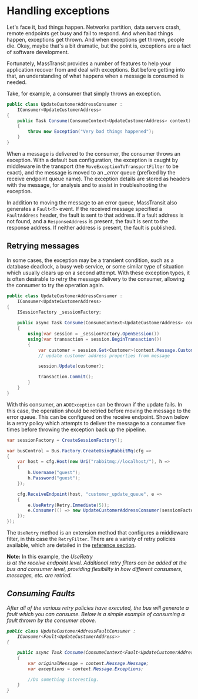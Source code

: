 # Handling exceptions

Let's face it, bad things happen. Networks partition, data servers crash, remote endpoints get busy and fail
to respond. And when bad things happen, exceptions get thrown. And when exceptions get thrown, people die.
Okay, maybe that's a bit dramatic, but the point is, exceptions are a fact of software development.

Fortunately, MassTransit provides a number of features to help your application recover from and deal with
exceptions. But before getting into that, an understanding of what happens when a message is consumed is needed.

Take, for example, a consumer that simply throws an exception.

```csharp
public class UpdateCustomerAddressConsumer :
    IConsumer<UpdateCustomerAddress>
{
    public Task Consume(ConsumeContext<UpdateCustomerAddress> context)
    {
        throw new Exception("Very bad things happened");
    }
}
```

When a message is delivered to the consumer, the consumer throws an exception. With a default bus configuration,
the exception is caught by middleware in the transport (the `MoveExceptionToTransportFilter` to be exact), and
the message is moved to an *_error* queue (prefixed by the receive endpoint queue name). The exception details are
stored as headers with the message, for analysis and to assist in troubleshooting the exception.

In addition to moving the message to an error queue, MassTransit also generates a `Fault<T>` event. If the received
message specified a `FaultAddress` header, the fault is sent to that address. If a fault address is not found, and
a `ResponseAddress` is present, the fault is sent to the response address. If neither address is present, the fault
is published.

## Retrying messages

In some cases, the exception may be a transient condition, such as a database deadlock, a busy web service, or some
similar type of situation which usually clears up on a second attempt. With these exception types, it is often desirable
to retry the message delivery to the consumer, allowing the consumer to try the operation again.

```csharp
public class UpdateCustomerAddressConsumer :
    IConsumer<UpdateCustomerAddress>
{
    ISessionFactory _sessionFactory;

    public async Task Consume(ConsumeContext<UpdateCustomerAddress> context)
    {
        using(var session = _sessionFactory.OpenSession())
        using(var transaction = session.BeginTransaction())
        {
            var customer = session.Get<Customer>(context.Message.CustomerId);
            // update customer address properties from message

            session.Update(customer);

            transaction.Commit();
        }
    }
}
```

With this consumer, an `ADOException` can be thrown if the update fails. In this case, the operation should be retried
before moving the message to the error queue. This can be configured on the receive endpoint. Shown below is a retry
policy which attempts to deliver the message to a consumer five times before throwing the exception back up the pipeline.

```csharp
var sessionFactory = CreateSessionFactory();

var busControl = Bus.Factory.CreateUsingRabbitMq(cfg =>
{
    var host = cfg.Host(new Uri("rabbitmq://localhost/"), h =>
    {
        h.Username("guest");
        h.Password("guest");
    });

    cfg.ReceiveEndpoint(host, "customer_update_queue", e =>
    {
        e.UseRetry(Retry.Immediate(5));
        e.Consumer(() => new UpdateCustomerAddressConsumer(sessionFactory));
    });
});
```

The `UseRetry` method is an extension method that configures a middleware filter, in this case the `RetryFilter`.
There are a variety of retry policies available, which are detailed in the [reference section](retries.md).

<div class="alert alert-info">
<b>Note:</b>
    In this example, the <i>UseRetry</div> is at the receive endpoint level. Additional retry filters can be
    added at the bus and consumer level, providing flexibility in how different consumers, messages, etc. are
    retried.
</div>

## Consuming Faults

After all of the various retry policies have executed, the bus will generate a
fault which you can consume. Below is a simple example of consuming a fault
thrown by the consumer above.

```csharp
public class UpdateCustomerAddressFaultConsumer :
    IConsumer<Fault<UpdateCustomerAddress>>
{

    public async Task Consume(ConsumeContext<Fault<UpdateCustomerAddress>> context)
    {
        var originalMessage = context.Message.Message;
        var exceptions = context.Message.Exceptions;

        //Do something interesting.
    }
}
```